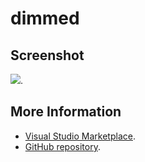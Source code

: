 # dimmed



## Screenshot
![](https://raw.githubusercontent.com/gerane/VSCodeThemes/master/gerane.Theme-dimmed/screenshot.png).


## More Information
* [Visual Studio Marketplace](https://marketplace.visualstudio.com/items/gerane.Theme-dimmed).
* [GitHub repository](https://github.com/gerane/VSCodeThemes).
